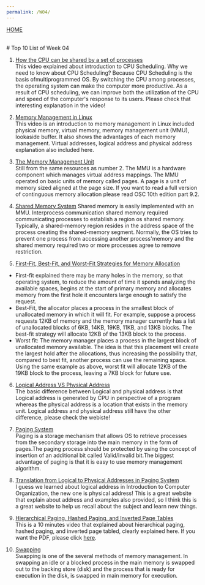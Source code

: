 ```yaml
---
permalink: /W04/
---
```

[HOME](../)

<br>
# Top 10 List of Week 04

1. [How the CPU can be shared by a set of processes](https://youtu.be/EWkQl0n0w5M)<br>
This video explained about introduction to CPU Scheduling. Why we need to know about CPU Scheduling? 
Because CPU Scheduling is the basis ofmultiprogrammed OS. By switching the CPU among processes, 
the operating system can make the computer more productive. As a result of CPU scheduling, 
we can improve both the utilization of the CPU and speed of the computer's response to its users. 
Please check that interesting explanation in the video!

2. [Memory Management in Linux](https://youtu.be/7aONIVSXiJ8)<br>
This video is an introduction to memory management in Linux included physical memory,
virtual memory, memory management unit (MMU), lookaside buffer. It also shows the advantages of 
each memory management. Virtual addresses, logical address and physical address explanation also included here.

3. [The Memory Management Unit](https://youtu.be/7aONIVSXiJ8)<br>
Still from the same resources as number 2. The MMU is a hardware component which manages virtual
address mappings. The MMU operated on basic units of memory called pages. A page is a unit of memory
sized aligned at the page size. If you want to read a full version of continguous memory allocation please read OSC 10th edition part 9.2.

4. [Shared Memory System](https://youtu.be/uHtzOFwgD74)
Shared memory is easily implemented with an MMU. Interprocess communication shared memory required communicating processes to establish a region os shared memory. Typically, a shared-memory region resides in the address space of the process creating the shared-memory segment. Normally, the OS tries to prevent one process from accessing another process'memory and the shared memory required two or more processes agree to remove restriction.

5. [First-Fit, Best-Fit, and Worst-Fit Strategies for Memory Allocation](https://courses.cs.vt.edu/csonline/OS/Lessons/MemoryAllocation/index.html)<br>
* First-fit explained there may be many holes in the memory, so that operating system, to reduce 
the amount of time it spends analyzing the available spaces, begins at the start of primary memory 
and allocates memory from the first hole it encounters large enough to satisfy the request. 
* Best-Fit, the allocator places a process in the smallest block of unallocated memory in which it will fit.
For example, suppose a process requests 12KB of memory and the memory manager currently has a list of unallocated 
blocks of 6KB, 14KB, 19KB, 11KB, and 13KB blocks. The best-fit strategy will allocate 12KB of the 13KB block to the process.
* Worst fit: The memory manager places a process in the largest block of unallocated memory available. The idea is 
that this placement will create the largest hold after the allocations, thus increasing the possibility that, 
compared to best fit, another process can use the remaining space. Using the same example as above, 
worst fit will allocate 12KB of the 19KB block to the process, leaving a 7KB block for future use.

6. [Logical Address VS Physical Address](https://www.geeksforgeeks.org/logical-and-physical-address-in-operating-system/)<br>
The basic difference between Logical and physical address is that Logical address is generated by CPU in 
perspective of a program whereas the physical address is a location that exists in the memory unit. 
Logical address and physical address still have the other difference, please check the webiste!

7. [Paging System](https://www.guru99.com/paging-in-operating-system.html)<br>
Paging is a storage mechanism that allows OS to retrieve processes from the secondary storage 
into the main memory in the form of pages.The paging process should be protected by using the 
concept of insertion of an additional bit called Valid/Invalid bit.The biggest advantage of 
paging is that it is easy to use memory management algorithm.

8. [Translation from Logical to Physical Addresses in Paging System](https://www.geeksforgeeks.org/paging-in-operating-system/)<br>
I guess we learned about logical address in Introduction to Computer Organization, 
the new one is physical address! This is a great website that explain about address 
and examples also provided, so I think this is a great website to help us recall 
about the subject and learn new things.

9. [Hierarchical Paging, Hashed Paging, and Inverted Page Tables](https://unacademy.com/lesson/hierarchical-paging-hashed-page-tables-inverted-page-tables/GGXTW5B4)<br>
This is a 10 minutes video that explained about hierarchical paging, 
hashed paging, and inverted page tabled, clearly explained here. If you want the PDF, please click [here](https://player.uacdn.net/lesson-raw/MNXQAMO3ZV87T9AEDQTW/pdf/8273288049.pdf).

10. [Swapping](https://binaryterms.com/swapping-in-operating-system.html)<br>
Swapping is one of the several methods of memory management. In swapping 
an idle or a blocked process in the main memory is swapped out to the backing store (disk) 
and the process that is ready for execution in the disk, is swapped in main memory for execution.
